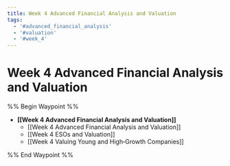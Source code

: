 ```yaml
---
title: Week 4 Advanced Financial Analysis and Valuation
tags:
  - '#advanced_financial_analysis'
  - '#valuation'
  - '#week_4'
---
```

# Week 4 Advanced Financial Analysis and Valuation
%% Begin Waypoint %%
- **[[Week 4 Advanced Financial Analysis and Valuation]]**
	- [[Week 4 Advanced Financial Analysis and Valuation]]
	- [[Week 4 ESOs and Valuation]]
	- [[Week 4 Valuing Young and High‐Growth Companies]]

%% End Waypoint %%
